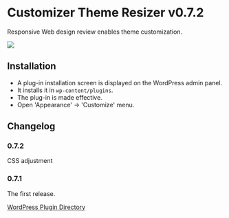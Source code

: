 # Customizer Theme Resizer v0.7.2

Responsive Web design review enables theme customization.

[![](http://img.youtube.com/vi/6BDB-2yYRKA/0.jpg)](https://www.youtube.com/watch?v=6BDB-2yYRKA)

## Installation

* A plug-in installation screen is displayed on the WordPress admin panel.
* It installs it in `wp-content/plugins`.
* The plug-in is made effective.
* Open \'Appearance\' -> \'Customize\' menu.

## Changelog

### 0.7.2
CSS adjustment

### 0.7.1
The first release.

[WordPress Plugin Directory](https://wordpress.org/plugins/customizer-theme-resizer/)
